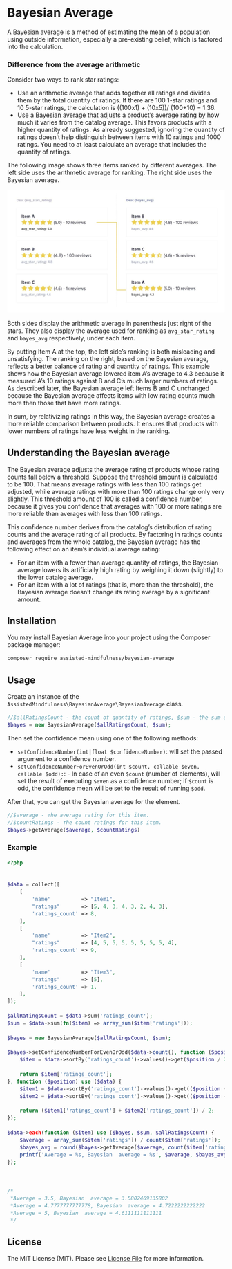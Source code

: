 # Bayesian Average

A Bayesian average is a method of estimating the mean of a population using outside information, especially a pre-existing belief, which is factored into the calculation.

### Difference from the average arithmetic

Consider two ways to rank star ratings:

- Use an arithmetic average that adds together all ratings and divides them by the total quantity of ratings. If there are 100 1-star ratings and 10 5-star ratings, the calculation is ((100x1) + (10x5))/ (100+10) = 1.36.
- Use a [Bayesian average](https://en.wikipedia.org/wiki/Bayesian_average) that adjusts a product’s average rating by how much it varies from the catalog average. This favors products with a higher quantity of ratings.
As already suggested, ignoring the quantity of ratings doesn’t help distinguish between items with 10 ratings and 1000 ratings. You need to at least calculate an average that includes the quantity of ratings.

The following image shows three items ranked by different averages. The left side uses the arithmetic average for ranking. The right side uses the Bayesian average.

![image](.github/images/items.png)


Both sides display the arithmetic average in parenthesis just right of the stars. They also display the average used for ranking as `avg_star_rating` and `bayes_avg` respectively, under each item.

By putting Item A at the top, the left side’s ranking is both misleading and unsatisfying. The ranking on the right, based on the Bayesian average, reflects a better balance of rating and quantity of ratings. This example shows how the Bayesian average lowered item A’s average to 4.3 because it measured A’s 10 ratings against B and C’s much larger numbers of ratings. As described later, the Bayesian average left Items B and C unchanged because the Bayesian average affects items with low rating counts much more then those that have more ratings.

In sum, by relativizing ratings in this way, the Bayesian average creates a more reliable comparison between products. It ensures that products with lower numbers of ratings have less weight in the ranking.



## Understanding the Bayesian average

The Bayesian average adjusts the average rating of products whose rating counts fall below a threshold. Suppose the threshold amount is calculated to be 100. That means average ratings with less than 100 ratings get adjusted, while average ratings with more than 100 ratings change only very slightly. This threshold amount of 100 is called a confidence number, because it gives you confidence that averages with 100 or more ratings are more reliable than averages with less than 100 ratings.

This confidence number derives from the catalog’s distribution of rating counts and the average rating of all products. By factoring in ratings counts and averages from the whole catalog, the Bayesian average has the following effect on an item’s individual average rating:

- For an item with a fewer than average quantity of ratings, the Bayesian average lowers its artificially high rating by weighing it down (slightly) to the lower catalog average.
- For an item with a lot of ratings (that is, more than the threshold), the Bayesian average doesn’t change its rating average by a significant amount.


## Installation

You may install Bayesian Average into your project using the Composer package manager:

```bash
composer require assisted-mindfulness/bayesian-average
```


## Usage

Create an instance of the `AssistedMindfulness\BayesianAverage\BayesianAverage` class.

```php
//$allRatingsCount - the count of quantity of ratings, $sum - the sum of all ratings
$bayes = new BayesianAverage($allRatingsCount, $sum);
```

Then set the confidence mean using one of the following methods:
- `setConfidenceNumber(int|float $confidenceNumber)`: will set the passed argument to a confidence number.
- `setConfidenceNumberForEvenOrOdd(int $count, callable $even, callable $odd):`: - In case of an even `$count` (number of elements), will set the result of executing `$even` as a confidence number; if `$count` is odd, the confidence mean will be set to the result of running `$odd`.



After that, you can get the Bayesian average for the element.
```php
//$average - тhe average rating for this item.
//$countRatings - тhe count ratings for this item.
$bayes->getAverage($average, $countRatings)
```



### Example

```php
<?php


$data = collect([
    [
        'name'          => "Item1",
        "ratings"       => [5, 4, 3, 4, 3, 2, 4, 3],
        'ratings_count' => 8,
    ],
    [
        'name'          => "Item2",
        "ratings"       => [4, 5, 5, 5, 5, 5, 5, 5, 4],
        'ratings_count' => 9,
    ],
    [
        'name'          => "Item3",
        "ratings"       => [5],
        'ratings_count' => 1,
    ],
]);

$allRatingsCount = $data->sum('ratings_count');
$sum = $data->sum(fn($item) => array_sum($item['ratings']));

$bayes = new BayesianAverage($allRatingsCount, $sum);

$bayes->setConfidenceNumberForEvenOrOdd($data->count(), function ($position) use ($data) {
    $item = $data->sortBy('ratings_count')->values()->get($position / 2);

    return $item['ratings_count'];
}, function ($position) use ($data) {
    $item1 = $data->sortBy('ratings_count')->values()->get(($position + 1) / 2);
    $item2 = $data->sortBy('ratings_count')->values()->get(($position - 1) / 2);

    return ($item1['ratings_count'] + $item2['ratings_count']) / 2;
});

$data->each(function ($item) use ($bayes, $sum, $allRatingsCount) {
    $average = array_sum($item['ratings']) / count($item['ratings']);
    $bayes_avg = round($bayes->getAverage($average, count($item['ratings']), 2));
    printf('Average = %s, Bayesian  average = %s', $average, $bayes_avg);
});



/*
 *Average = 3.5, Bayesian  average = 3.5802469135802 
 *Average = 4.7777777777778, Bayesian  average = 4.7222222222222 
 *Average = 5, Bayesian  average = 4.6111111111111 
 */
```


## License

The MIT License (MIT). Please see [License File](LICENSE.md) for more information.
